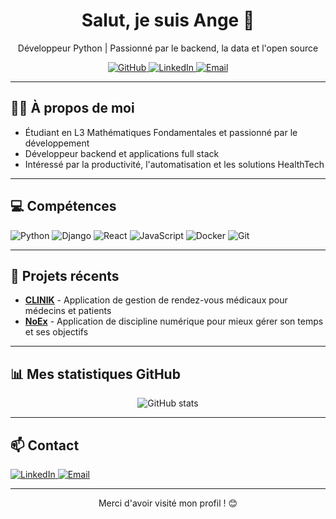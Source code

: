 <!-- ========================= HEADER ========================= -->
<h1 align="center">Salut, je suis Ange 👋</h1>
<p align="center">
  Développeur Python | Passionné par le backend, la data et l'open source
</p>

<p align="center">
  <a href="https://github.com/AngeAwala">
    <img src="https://img.shields.io/badge/GitHub-181717?logo=github&logoColor=white" alt="GitHub"/>
  </a>
  <a href="https://linkedin.com/in/AngeAwala">
    <img src="https://img.shields.io/badge/LinkedIn-0077B5?logo=linkedin&logoColor=white" alt="LinkedIn"/>
  </a>
  <a href="mailto:ange.awala@example.com">
    <img src="https://img.shields.io/badge/Mail-D14836?logo=gmail&logoColor=white" alt="Email"/>
  </a>
</p>

---

<!-- ========================= ABOUT ME ========================= -->
## 👨‍💻 À propos de moi
- Étudiant en L3 Mathématiques Fondamentales et passionné par le développement
- Développeur backend et applications full stack
- Intéressé par la productivité, l'automatisation et les solutions HealthTech

---

<!-- ========================= SKILLS ========================= -->
## 💻 Compétences
<p>
  <img src="https://img.shields.io/badge/Python-3.13-blue?logo=python&logoColor=white" alt="Python"/>
  <img src="https://img.shields.io/badge/Django-4.3-green?logo=django&logoColor=white" alt="Django"/>
  <img src="https://img.shields.io/badge/React-18-blue?logo=react&logoColor=white" alt="React"/>
  <img src="https://img.shields.io/badge/JavaScript-ES6-yellow?logo=javascript&logoColor=white" alt="JavaScript"/>
  <img src="https://img.shields.io/badge/Docker-2496ED?logo=docker&logoColor=white" alt="Docker"/>
  <img src="https://img.shields.io/badge/Git-F05032?logo=git&logoColor=white" alt="Git"/>
</p>

---

<!-- ========================= PROJECTS ========================= -->
## 📂 Projets récents
- [**CLINIK**](https://github.com/AngeAwala/CLINIK) - Application de gestion de rendez-vous médicaux pour médecins et patients
- [**NoEx**](https://github.com/AngeAwala/NoEx) - Application de discipline numérique pour mieux gérer son temps et ses objectifs

---

<!-- ========================= STATS ========================= -->
## 📊 Mes statistiques GitHub
<p align="center">
  <img src="https://github-readme-stats.vercel.app/api?username=AngeAwala&show_icons=true&theme=radical" alt="GitHub stats"/>
</p>

---

<!-- ========================= CONTACT ========================= -->
## 📫 Contact
<p>
  <a href="https://linkedin.com/in/AngeAwala">
    <img src="https://img.shields.io/badge/LinkedIn-0077B5?logo=linkedin&logoColor=white" alt="LinkedIn"/>
  </a>
  <a href="mailto:ange.awala@example.com">
    <img src="https://img.shields.io/badge/Mail-D14836?logo=gmail&logoColor=white" alt="Email"/>
  </a>
</p>

---

<!-- ========================= FOOTER ========================= -->
<p align="center">Merci d'avoir visité mon profil ! 😊</p>
